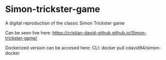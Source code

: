 # Simon-trickster-game
A digital reproduction of the classic Simon Trickster game

Can be seen live here: https://cristian-david-github.github.io/Simon-trickster-game/

Dockerized version can be accesed here: CLI: docker pull cdavid94/simon-docker
